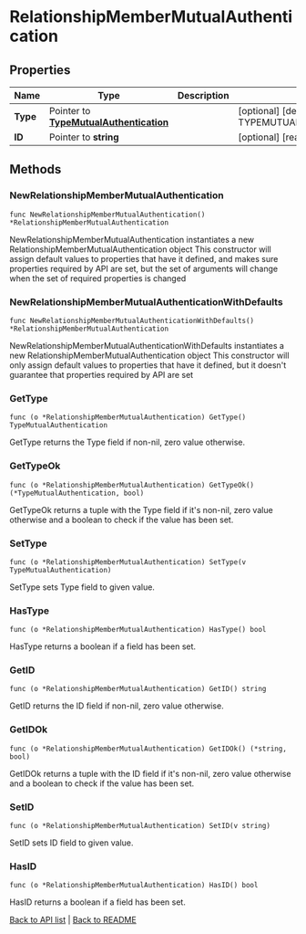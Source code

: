 # RelationshipMemberMutualAuthentication

## Properties

Name | Type | Description | Notes
------------ | ------------- | ------------- | -------------
**Type** | Pointer to [**TypeMutualAuthentication**](TypeMutualAuthentication.md) |  | [optional] [default to TYPEMUTUALAUTHENTICATION_MUTUAL_AUTHENTICATION]
**ID** | Pointer to **string** |  | [optional] [readonly] 

## Methods

### NewRelationshipMemberMutualAuthentication

`func NewRelationshipMemberMutualAuthentication() *RelationshipMemberMutualAuthentication`

NewRelationshipMemberMutualAuthentication instantiates a new RelationshipMemberMutualAuthentication object
This constructor will assign default values to properties that have it defined,
and makes sure properties required by API are set, but the set of arguments
will change when the set of required properties is changed

### NewRelationshipMemberMutualAuthenticationWithDefaults

`func NewRelationshipMemberMutualAuthenticationWithDefaults() *RelationshipMemberMutualAuthentication`

NewRelationshipMemberMutualAuthenticationWithDefaults instantiates a new RelationshipMemberMutualAuthentication object
This constructor will only assign default values to properties that have it defined,
but it doesn't guarantee that properties required by API are set

### GetType

`func (o *RelationshipMemberMutualAuthentication) GetType() TypeMutualAuthentication`

GetType returns the Type field if non-nil, zero value otherwise.

### GetTypeOk

`func (o *RelationshipMemberMutualAuthentication) GetTypeOk() (*TypeMutualAuthentication, bool)`

GetTypeOk returns a tuple with the Type field if it's non-nil, zero value otherwise
and a boolean to check if the value has been set.

### SetType

`func (o *RelationshipMemberMutualAuthentication) SetType(v TypeMutualAuthentication)`

SetType sets Type field to given value.

### HasType

`func (o *RelationshipMemberMutualAuthentication) HasType() bool`

HasType returns a boolean if a field has been set.

### GetID

`func (o *RelationshipMemberMutualAuthentication) GetID() string`

GetID returns the ID field if non-nil, zero value otherwise.

### GetIDOk

`func (o *RelationshipMemberMutualAuthentication) GetIDOk() (*string, bool)`

GetIDOk returns a tuple with the ID field if it's non-nil, zero value otherwise
and a boolean to check if the value has been set.

### SetID

`func (o *RelationshipMemberMutualAuthentication) SetID(v string)`

SetID sets ID field to given value.

### HasID

`func (o *RelationshipMemberMutualAuthentication) HasID() bool`

HasID returns a boolean if a field has been set.


[Back to API list](../README.md#documentation-for-api-endpoints) | [Back to README](../README.md)
